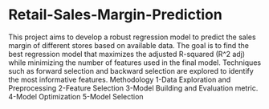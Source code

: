 # Retail-Sales-Margin-Prediction
This project aims to develop a robust regression model to predict the sales margin of different stores based on available data. The goal is to find the best regression model that maximizes the adjusted R-squared (R^2 adj) while minimizing the number of features used in the final model. Techniques such as forward selection and backward selection are explored to identify the most informative features.
Methodology
1-Data Exploration and Preprocessing
2-Feature Selection
3-Model Building and Evaluation metric.
4-Model Optimization
5-Model Selection
